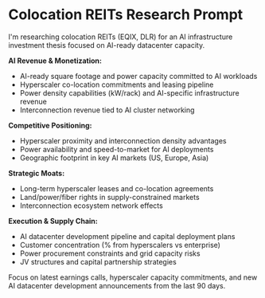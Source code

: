 # Colocation REITs Research Prompt

I'm researching colocation REITs (EQIX, DLR) for an AI infrastructure investment thesis focused on AI-ready datacenter capacity.

**AI Revenue & Monetization:**
- AI-ready square footage and power capacity committed to AI workloads
- Hyperscaler co-location commitments and leasing pipeline
- Power density capabilities (kW/rack) and AI-specific infrastructure revenue
- Interconnection revenue tied to AI cluster networking

**Competitive Positioning:**
- Hyperscaler proximity and interconnection density advantages
- Power availability and speed-to-market for AI deployments
- Geographic footprint in key AI markets (US, Europe, Asia)

**Strategic Moats:**
- Long-term hyperscaler leases and co-location agreements
- Land/power/fiber rights in supply-constrained markets
- Interconnection ecosystem network effects

**Execution & Supply Chain:**
- AI datacenter development pipeline and capital deployment plans
- Customer concentration (% from hyperscalers vs enterprise)
- Power procurement constraints and grid capacity risks
- JV structures and capital partnership strategies

Focus on latest earnings calls, hyperscaler capacity commitments, and new AI datacenter development announcements from the last 90 days.
